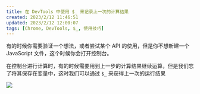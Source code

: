 ```yaml
---
title: 在 DevTools 中使用 $_ 来记录上一次的计算结果
created: 2023/2/12 11:46:51
updated: 2023/2/12 12:00:07
tags: [Chrome, DevTools, $_, 使用技巧]
---
```


有的时候你需要验证一个想法，或者尝试某个 API 的使用，但是你不想新建一个 JavaScript 文件，这个时候你会打开控制台。

在控制台进行计算时，有的时候需要用到上一步的计算结果继续运算，但是我们忘了将其保存在变量中，这时我们可以通过 `$_` 来获得上一次的运行结果

![](https://cdn.staticaly.com/gh/LastKnightCoder/ImgHosting3@master/devtools-$_.6yqwfpv6yb40.webp)


